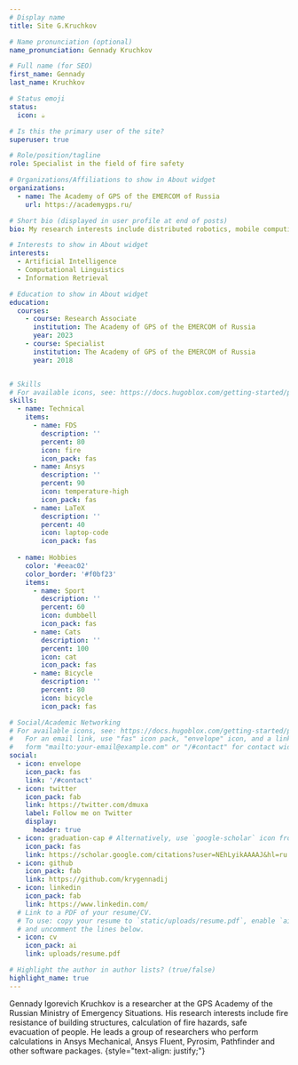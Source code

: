 ```yaml
---
# Display name
title: Site G.Kruchkov

# Name pronunciation (optional)
name_pronunciation: Gennady Kruchkov 

# Full name (for SEO)
first_name: Gennady
last_name: Kruchkov

# Status emoji
status:
  icon: ☕️

# Is this the primary user of the site?
superuser: true

# Role/position/tagline
role: Specialist in the field of fire safety

# Organizations/Affiliations to show in About widget
organizations:
  - name: The Academy of GPS of the EMERCOM of Russia
    url: https://academygps.ru/

# Short bio (displayed in user profile at end of posts)
bio: My research interests include distributed robotics, mobile computing and programmable matter.

# Interests to show in About widget
interests:
  - Artificial Intelligence
  - Computational Linguistics
  - Information Retrieval

# Education to show in About widget
education:
  courses:
    - course: Research Associate
      institution: The Academy of GPS of the EMERCOM of Russia
      year: 2023
    - course: Specialist
      institution: The Academy of GPS of the EMERCOM of Russia
      year: 2018


# Skills
# For available icons, see: https://docs.hugoblox.com/getting-started/page-builder/#icons
skills:
  - name: Technical
    items:
      - name: FDS
        description: ''
        percent: 80
        icon: fire
        icon_pack: fas
      - name: Ansys
        description: ''
        percent: 90
        icon: temperature-high
        icon_pack: fas
      - name: LaTeX
        description: ''
        percent: 40
        icon: laptop-code
        icon_pack: fas
   
  - name: Hobbies
    color: '#eeac02'
    color_border: '#f0bf23'
    items:
      - name: Sport
        description: ''
        percent: 60
        icon: dumbbell
        icon_pack: fas
      - name: Cats
        description: ''
        percent: 100
        icon: cat
        icon_pack: fas
      - name: Bicycle
        description: ''
        percent: 80
        icon: bicycle
        icon_pack: fas

# Social/Academic Networking
# For available icons, see: https://docs.hugoblox.com/getting-started/page-builder/#icons
#   For an email link, use "fas" icon pack, "envelope" icon, and a link in the
#   form "mailto:your-email@example.com" or "/#contact" for contact widget.
social:
  - icon: envelope
    icon_pack: fas
    link: '/#contact'
  - icon: twitter
    icon_pack: fab
    link: https://twitter.com/dmuxa
    label: Follow me on Twitter
    display:
      header: true
  - icon: graduation-cap # Alternatively, use `google-scholar` icon from `ai` icon pack
    icon_pack: fas
    link: https://scholar.google.com/citations?user=NEhLyikAAAAJ&hl=ru
  - icon: github
    icon_pack: fab
    link: https://github.com/krygennadij
  - icon: linkedin
    icon_pack: fab
    link: https://www.linkedin.com/
  # Link to a PDF of your resume/CV.
  # To use: copy your resume to `static/uploads/resume.pdf`, enable `ai` icons in `params.yaml`,
  # and uncomment the lines below.
  - icon: cv
    icon_pack: ai
    link: uploads/resume.pdf

# Highlight the author in author lists? (true/false)
highlight_name: true
---
```


Gennady Igorevich Kruchkov is a researcher at the GPS Academy of the Russian Ministry of Emergency Situations. His research interests include fire resistance of building structures, calculation of fire hazards, safe evacuation of people. He leads a group of researchers who perform calculations in Ansys Mechanical, Ansys Fluent, Pyrosim, Pathfinder and other software packages.
{style="text-align: justify;"}
